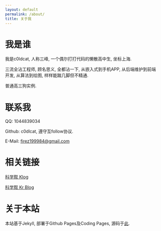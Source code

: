 ```yaml
---
layout: default
permalink: /about/
title: 关于我
---
```


# 我是谁

我是c0ldcat, 人称三峰, 一个偶尔打打代码的懒散高中生, 坐标上海.

三流全沾工程师, 顾名思义, 全都沾一下, 从嵌入式到手机APP, 从后端维护到前端开发, 从算法到绘图, 样样能踹几脚但不精通.

普通高三狗实例.

# 联系我

QQ: 1044839034

Github: c0dlcat, 遵守互follow协议.

E-Mail: firez199984@gmail.com

# 相关链接

[科学帮 Klog](http://krrrrr.xyz/)

[科学帮 Kr Blog](http://krblog.krrrrr.xyz/)

# 关于本站

本站基于Jekyll, 部署于Github Pages及Coding Pages, 源码于[此](https://github.com/c0ldcat/hackwlb-server).